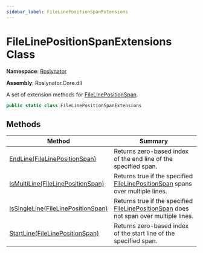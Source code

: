 ```yaml
---
sidebar_label: FileLinePositionSpanExtensions
---
```


# FileLinePositionSpanExtensions Class

**Namespace**: [Roslynator](../index.md)

**Assembly**: Roslynator\.Core\.dll

  
A set of extension methods for [FileLinePositionSpan](https://docs.microsoft.com/en-us/dotnet/api/microsoft.codeanalysis.filelinepositionspan)\.

```csharp
public static class FileLinePositionSpanExtensions
```

## Methods

| Method | Summary |
| ------ | ------- |
| [EndLine(FileLinePositionSpan)](EndLine/index.md) | Returns zero\-based index of the end line of the specified span\. |
| [IsMultiLine(FileLinePositionSpan)](IsMultiLine/index.md) | Returns true if the specified [FileLinePositionSpan](https://docs.microsoft.com/en-us/dotnet/api/microsoft.codeanalysis.filelinepositionspan) spans over multiple lines\. |
| [IsSingleLine(FileLinePositionSpan)](IsSingleLine/index.md) | Returns true if the specified [FileLinePositionSpan](https://docs.microsoft.com/en-us/dotnet/api/microsoft.codeanalysis.filelinepositionspan) does not span over multiple lines\. |
| [StartLine(FileLinePositionSpan)](StartLine/index.md) | Returns zero\-based index of the start line of the specified span\. |

